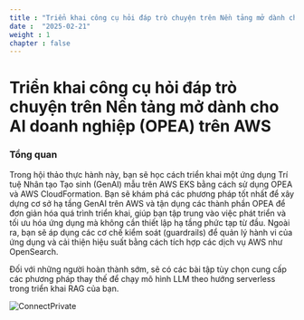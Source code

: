 ```yaml
---
title : "Triển khai công cụ hỏi đáp trò chuyện trên Nền tảng mở dành cho AI doanh nghiệp (OPEA) trên AWS"
date :  "2025-02-21" 
weight : 1 
chapter : false
---
```

# Triển khai công cụ hỏi đáp trò chuyện trên Nền tảng mở dành cho AI doanh nghiệp (OPEA) trên AWS

### Tổng quan

Trong hội thảo thực hành này, bạn sẽ học cách triển khai một ứng dụng Trí tuệ Nhân tạo Tạo sinh (GenAI) mẫu trên AWS EKS bằng cách sử dụng OPEA và AWS CloudFormation. Bạn sẽ khám phá các phương pháp tốt nhất để xây dựng cơ sở hạ tầng GenAI trên AWS và tận dụng các thành phần OPEA để đơn giản hóa quá trình triển khai, giúp bạn tập trung vào việc phát triển và tối ưu hóa ứng dụng mà không cần thiết lập hạ tầng phức tạp từ đầu. Ngoài ra, bạn sẽ áp dụng các cơ chế kiểm soát (guardrails) để quản lý hành vi của ứng dụng và cải thiện hiệu suất bằng cách tích hợp các dịch vụ AWS như OpenSearch.

Đối với những người hoàn thành sớm, sẽ có các bài tập tùy chọn cung cấp các phương pháp thay thế để chạy mô hình LLM theo hướng serverless trong triển khai RAG của bạn.

![ConnectPrivate](/10000/images/6.clean/image000.png) 
